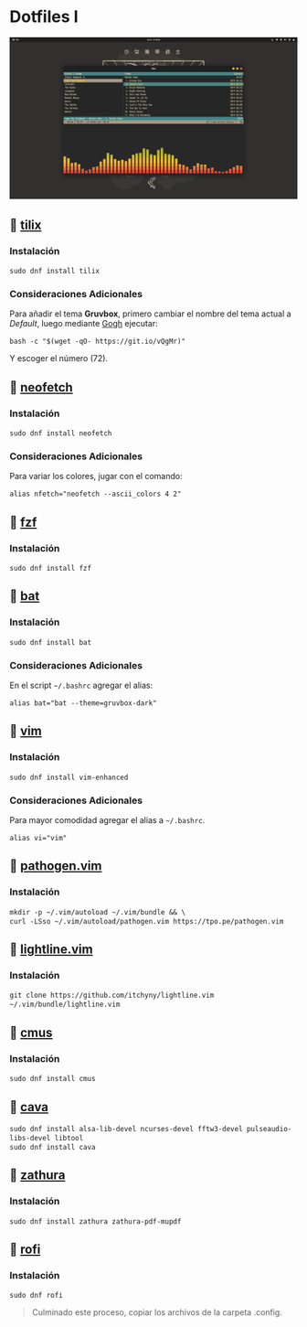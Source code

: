 # Dotfiles I

![terminal](/screenshots/terminal.png)

## 🌻 [tilix](https://github.com/gnunn1/tilix)

### Instalación

~~~ console
sudo dnf install tilix
~~~

### Consideraciones Adicionales

Para añadir el tema **Gruvbox**, primero cambiar el nombre del tema actual a *Default*, luego mediante [Gogh](https://github.com/Gogh-Co/Gogh) ejecutar:

~~~ console
bash -c "$(wget -qO- https://git.io/vQgMr)"
~~~

Y escoger el número (72).

## 🌻 [neofetch](https://github.com/dylanaraps/neofetch)

### Instalación

~~~ console
sudo dnf install neofetch
~~~

### Consideraciones Adicionales

Para variar los colores, jugar con el comando:

~~~ shell
alias nfetch="neofetch --ascii_colors 4 2"
~~~

## 🌻 [fzf](https://github.com/junegunn/fzf)

### Instalación

~~~ console
sudo dnf install fzf
~~~

## 🌻 [bat](https://github.com/sharkdp/bat)

### Instalación

~~~ console
sudo dnf install bat
~~~

### Consideraciones Adicionales

En el script `~/.bashrc` agregar el alias:

~~~ shell
alias bat="bat --theme=gruvbox-dark"
~~~

## 🌻 [vim](https://github.com/vim/vim)

### Instalación

~~~ console
sudo dnf install vim-enhanced
~~~

### Consideraciones Adicionales

Para mayor comodidad agregar el alias a `~/.bashrc`.

~~~ shell
alias vi="vim"
~~~

## 🌷 [pathogen.vim](https://github.com/tpope/vim-pathogen)

### Instalación

~~~ console
mkdir -p ~/.vim/autoload ~/.vim/bundle && \
curl -LSso ~/.vim/autoload/pathogen.vim https://tpo.pe/pathogen.vim
~~~

## 🌷 [lightline.vim](https://github.com/itchyny/lightline.vim)

### Instalación

~~~ console
git clone https://github.com/itchyny/lightline.vim ~/.vim/bundle/lightline.vim
~~~

## 🌻 [cmus](https://github.com/cmus/cmus)

### Instalación

~~~ console
sudo dnf install cmus
~~~

## 🌻 [cava](https://github.com/karlstav/cava)

~~~ console
sudo dnf install alsa-lib-devel ncurses-devel fftw3-devel pulseaudio-libs-devel libtool
sudo dnf install cava
~~~

## 🌻 [zathura](https://github.com/pwmt/zathura)

### Instalación

~~~ console
sudo dnf install zathura zathura-pdf-mupdf
~~~

## 🌻 [rofi](https://github.com/davatorium/rofi)

### Instalación

~~~ console
sudo dnf rofi
~~~

> Culminado este proceso, copiar los archivos de la carpeta .config.